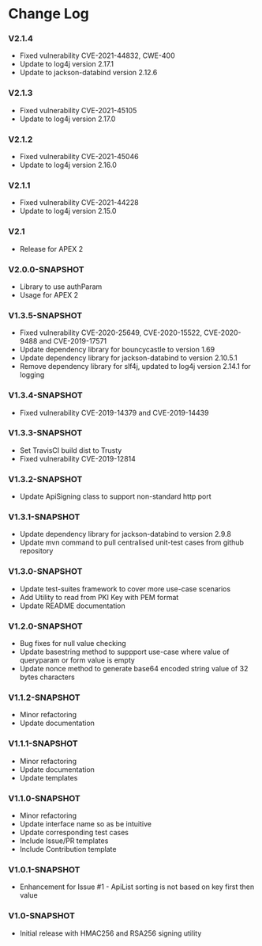 # Change Log

### V2.1.4

- Fixed vulnerability CVE-2021-44832, CWE-400
- Update to log4j version 2.17.1
- Update to jackson-databind version 2.12.6

### V2.1.3

- Fixed vulnerability CVE-2021-45105
- Update to log4j version 2.17.0


### V2.1.2

- Fixed vulnerability CVE-2021-45046
- Update to log4j version 2.16.0

### V2.1.1

- Fixed vulnerability CVE-2021-44228
- Update to log4j version 2.15.0

### V2.1

- Release for APEX 2

### V2.0.0-SNAPSHOT

- Library to use authParam
- Usage for APEX 2

### V1.3.5-SNAPSHOT

- Fixed vulnerability CVE-2020-25649, CVE-2020-15522, CVE-2020-9488 and CVE-2019-17571
- Update dependency library for bouncycastle to version 1.69
- Update dependency library for jackson-databind to version 2.10.5.1
- Remove dependency library for slf4j, updated to log4j version 2.14.1 for logging

### V1.3.4-SNAPSHOT

- Fixed vulnerability CVE-2019-14379 and CVE-2019-14439

### V1.3.3-SNAPSHOT

- Set TravisCI build dist to Trusty
- Fixed vulnerability CVE-2019-12814

### V1.3.2-SNAPSHOT

- Update ApiSigning class to support non-standard http port

### V1.3.1-SNAPSHOT

- Update dependency library for jackson-databind to version 2.9.8
- Update mvn command to pull centralised unit-test cases from github repository

### V1.3.0-SNAPSHOT

- Update test-suites framework to cover more use-case scenarios
- Add Utility to read from PKI Key with PEM format
- Update README documentation

### V1.2.0-SNAPSHOT

- Bug fixes for null value checking
- Update basestring method to suppport use-case where value of queryparam or form value is empty
- Update nonce method to generate base64 encoded string value of 32 bytes characters

### V1.1.2-SNAPSHOT

- Minor refactoring
- Update documentation

### V1.1.1-SNAPSHOT

- Minor refactoring
- Update documentation
- Update templates

### V1.1.0-SNAPSHOT

- Minor refactoring
- Update interface name so as be intuitive
- Update corresponding test cases
- Include Issue/PR templates
- Include Contribution template

### V1.0.1-SNAPSHOT

- Enhancement for Issue #1 - ApiList sorting is not based on key first then value

### V1.0-SNAPSHOT

- Initial release with HMAC256 and RSA256 signing utility
